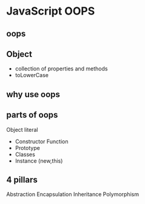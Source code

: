 # JavaScript OOPS

## oops

## Object
- collection of properties and methods
- toLowerCase

## why use oops

## parts of oops
Object literal

- Constructor Function
- Prototype
- Classes
- Instance (new,this)

## 4 pillars
Abstraction
Encapsulation
Inheritance
Polymorphism